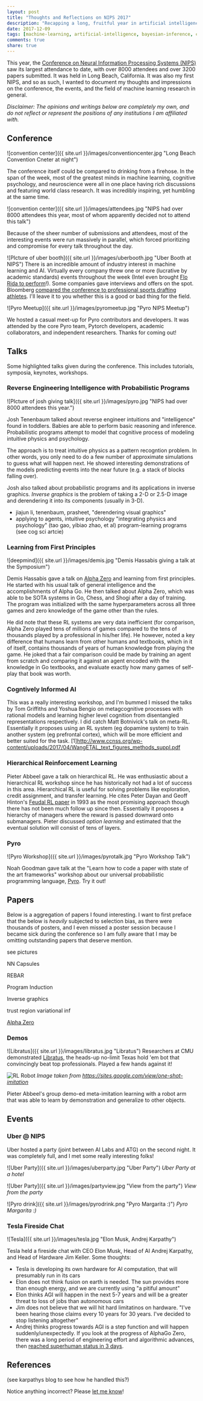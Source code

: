 ```yaml
---
layout: post
title: "Thoughts and Reflections on NIPS 2017"
description: "Recapping a long, fruitful year in artificial intelligence"
date: 2017-12-09
tags: [machine-learning, artificial-intelligence, bayesian-inference, cognitive-science, psychology, neuroscience]
comments: true
share: true
---
```


This year, the [Conference on Neural Information Processing Systems (NIPS)](https://nips.cc) saw its largest attendance to date, with over 8000 attendees and over 3200 papers submitted. It was held in Long Beach, California. It was also my first NIPS, and so as such, I wanted to document my thoughts and impressions on the conference, the events, and the field of machine learning research in general.

*Disclaimer: The opinions and writings below are completely my own, and do not reflect or represent the positions of any institutions I am affiliated with.*

## Conference

![convention center]({{ site.url }}/images/conventioncenter.jpg "Long Beach Convention Cneter at night")

The conference itself could be compared to drinking from a firehose.  In the span of the week, most of the greatest minds in machine learning, cognitive psychology, and neuroscience were all in one place having rich discussions and featuring world class research.  It was incredibly inspiring, yet humbling at the same time.

![convention center]({{ site.url }}/images/attendees.jpg "NIPS had over 8000 attendees this year, most of whom apparently decided not to attend this talk")

Because of the sheer number of submissions and attendees, most of the interesting events were run massively in parallel, which forced prioritizing and compromise for every talk throughout the day.

![PIcture of uber booth]({{ site.url }}/images/uberbooth.jpg "Uber Booth at NIPS")
There is an incredible amount of industry interest in machine learning and AI.  Virtually every company threw one or more (lucrative by academic standards) events throughout the week (Intel even brought [Flo Rida to perform](https://twitter.com/hardmaru/status/937223816358412288)!).  Some companies gave interviews and offers on the spot.  Bloomberg [compared the conference to professional sports drafting athletes](https://www.bloomberg.com/news/articles/2017-12-06/demand-for-ai-talent-turns-once-staid-conference-into-draft-day).  I'll leave it to you whether this is a good or bad thing for the field.

![Pyro Meetup]({{ site.url }}/images/pyromeetup.jpg "Pyro NIPS Meetup")

We hosted a casual meet-up for Pyro contributors and developers.  It was attended by the core Pyro team, Pytorch developers, academic collaborators, and independent researchers. Thanks for coming out!

## Talks

Some highlighted talks given during the conference. This includes tutorials, symposia, keynotes, workshops.

### Reverse Engineering Intelligence with Probabilistic Programs

![PIcture of josh giving talk]({{ site.url }}/images/pyro.jpg "NIPS had over 8000 attendees this year.")

Josh Tenenbaum talked about reverse engineer intuitions and "intelligence" found in toddlers.  Babies are able to perform basic reasoning and inference.  Probabilistic programs attempt to model that cognitive process of modeling intuitive physics and psychology.

The approach is to treat intuitive physics as a pattern recogntion problem.
 In other words, you only need to do a few number of approximate simulations to guess what will happen next.  He showed interesting demonstrations of the models predicting events into the near future (e.g. a stack of blocks falling over).

 Josh also talked about probabilistic programs and its applications in inverse graphics.  *Inverse graphics* is the problem of taking a 2-D or 2.5-D image and derendering it into its components (usually in 3-D).

- jiajun li, tenenbaum, prasheet, "derendering visual graphics"
- applying to agents, intuitive psychology "integrating physics and psychology" (tao gao, yibiao zhao, et al)
program-learning programs (see cog sci artcie)

### Learning from First Principles

![deepmind]({{ site.url }}/images/demis.jpg "Demis Hassabis giving a talk at the Symposium")

Demis Hassabis gave a talk on [Alpha Zero](https://arxiv.org/abs/1712.01815) and learning from first principles.  He started with his usual talk of general intelligence and the accomplishments of Alpha Go.  He then talked about Alpha Zero, which was able to be SOTA systems in Go, Chess, and Shogi after a day of training.  The program was initialized with the same hyperparameters across all three games and zero knowledge of the game other than the rules.

He did note that these RL systems are very data inefficient (for comparison, Alpha Zero played tens of millions of games compared to the tens of thousands played by a professional in his/her life). He however, noted a key difference that humans learn from other humans and textbooks, which in it of itself, contains thousands of years of human knowledge from playing the game. He joked that a fair comparison could be made by training an agent from scratch and comparing it against an agent encoded with the knowledge in Go textbooks, and evaluate exactly how many games of self-play that book was worth.

### Cogntively Informed AI

This was a really interesting workshop, and I'm bummed I missed the talks by Tom Griffiths and Yoshua Bengio on metagcognitive processes with rational models and learning higher level cognition from disentangled representations respectively.  I did catch Matt Botnivick's talk on meta-RL.  Essentially it proposes using an RL system (eg dopamine system) to train another system (eg prefrontal cortex), which will be more efficient and better suited for the task.
[1]http://www.ccnss.org/wp-content/uploads/2017/04/WangETAL_text_figures_methods_suppl.pdf

### Hierarchical Reinforcement Learning

Pieter Abbeel gave a talk on hierarchical RL.  He was enthusiastic about a hierarchical RL workshop since he has historically not had a lot of success in this area. Hierarchical RL is useful for solving problems like exploration, credit assignment, and transfer learning.  He cites Peter Dayan and Geoff Hinton's [Feudal RL paper](http://www.cs.toronto.edu/~fritz/absps/dh93.pdf) in 1993 as the most promising approach though there has not been much follow up since then.  Essentially it proposes a hierarchy of managers where the reward is passed downward onto submanagers.  Pieter discussed *option learning* and estimated that the eventual solution will consist of tens of layers.

### Pyro
![Pyro Workshop]({{ site.url }}/images/pyrotalk.jpg "Pyro Workshop Talk")

Noah Goodman gave talk at the "Learn how to code a paper with state of the art frameworks" workshop about our universal probabilistic programming language, [Pyro](http://pyro.ai).  Try it out!

## Papers

Below is a aggregation of papers I found interesting.  I want to first preface that the below is *heavily* subjected to selection bias, as there were thousands of posters, and I even missed a poster session because I became sick during the conference so I am fully aware that I may be omitting outstanding papers that deserve mention.

see pictures

NN Capsules

REBAR

Program Induction

Inverse graphics

trust region variational inf

[Alpha Zero](https://arxiv.org/abs/1712.01815)



### Demos

![Libratus]({{ site.url }}/images/libratus.jpg "Libratus")
Researchers at CMU demonstrated [Libratus](https://www.ijcai.org/proceedings/2017/0772.pdf), the heads-up no-limit Texas hold 'em bot that convincingly beat top professionals.  Played a few hands against it!

![RL Robot](http://people.eecs.berkeley.edu/~cbfinn/_files/imitationsmall.gif "Robot")
*Image taken from https://sites.google.com/view/one-shot-imitation*

Pieter Abbeel's group demo-ed meta-imitation learning with a robot arm that was able to learn by demonstration and generalize to other objects.



## Events
### Uber @ NIPS
Uber hosted a party (joint between AI Labs and ATG) on the second night. It was completely full, and I met some really interesting folks!

![Uber Party]({{ site.url }}/images/uberparty.jpg "Uber Party")
*Uber Party at a hotel*

![Uber Party]({{ site.url }}/images/partyview.jpg "View from the party")
*View from the party*

![Pyro drink]({{ site.url }}/images/pyrodrink.png "Pyro Margarita :)")
*Pyro Margarita :)*

### Tesla Fireside Chat
![Tesla]({{ site.url }}/images/tesla.jpg "Elon Musk, Andrej Karpathy")

Tesla held a fireside chat with CEO Elon Musk, Head of AI Andrej Karpathy, and Head of Hardware Jim Keller.  Some thoughts:

* Tesla is developing its own hardware for AI computation, that will presumably run in its cars
* Elon does not think fusion on earth is needed. The sun provides more than enough energy, and we are currently using "a pitiful amount"
* Elon thinks AGI will happen in the next 5-7 years and will be a greater threat to loss of jobs than autonomous cars
* Jim does not believe that we will hit hard limitatinos on hardware. "I've been hearing those claims every 10 years for 30 years. I've decided to stop listening altogether"
* Andrej thinks progress towards AGI is a step function and will happen suddenly/unexpectedly.  If you look at the progress of AlphaGo Zero, there was a long period of engineering effort and algorithmic advances, then [reached superhuman status in 3 days](https://deepmind.com/blog/alphago-zero-learning-scratch/).

## References
(see karpathys blog to see how he handled this?)


Notice anything incorrect? Please [let me know](mailto:me@jonathanpchen.com)!
